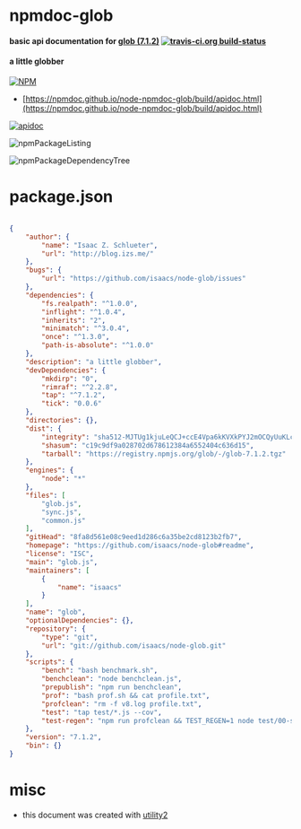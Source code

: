 # npmdoc-glob

#### basic api documentation for  [glob (7.1.2)](https://github.com/isaacs/node-glob#readme)  [![travis-ci.org build-status](https://api.travis-ci.org/npmdoc/node-npmdoc-glob.svg)](https://travis-ci.org/npmdoc/node-npmdoc-glob)

#### a little globber

[![NPM](https://nodei.co/npm/glob.png?downloads=true&downloadRank=true&stars=true)](https://www.npmjs.com/package/glob)

- [https://npmdoc.github.io/node-npmdoc-glob/build/apidoc.html](https://npmdoc.github.io/node-npmdoc-glob/build/apidoc.html)

[![apidoc](https://npmdoc.github.io/node-npmdoc-glob/build/screenshot.buildCi.browser.%252Ftmp%252Fbuild%252Fapidoc.html.png)](https://npmdoc.github.io/node-npmdoc-glob/build/apidoc.html)

![npmPackageListing](https://npmdoc.github.io/node-npmdoc-glob/build/screenshot.npmPackageListing.svg)

![npmPackageDependencyTree](https://npmdoc.github.io/node-npmdoc-glob/build/screenshot.npmPackageDependencyTree.svg)



# package.json

```json

{
    "author": {
        "name": "Isaac Z. Schlueter",
        "url": "http://blog.izs.me/"
    },
    "bugs": {
        "url": "https://github.com/isaacs/node-glob/issues"
    },
    "dependencies": {
        "fs.realpath": "^1.0.0",
        "inflight": "^1.0.4",
        "inherits": "2",
        "minimatch": "^3.0.4",
        "once": "^1.3.0",
        "path-is-absolute": "^1.0.0"
    },
    "description": "a little globber",
    "devDependencies": {
        "mkdirp": "0",
        "rimraf": "^2.2.8",
        "tap": "^7.1.2",
        "tick": "0.0.6"
    },
    "directories": {},
    "dist": {
        "integrity": "sha512-MJTUg1kjuLeQCJ+ccE4Vpa6kKVXkPYJ2mOCQyUuKLcLQsdrMCpBPUi8qVE6+YuaJkozeA9NusTAw3hLr8Xe5EQ==",
        "shasum": "c19c9df9a028702d678612384a6552404c636d15",
        "tarball": "https://registry.npmjs.org/glob/-/glob-7.1.2.tgz"
    },
    "engines": {
        "node": "*"
    },
    "files": [
        "glob.js",
        "sync.js",
        "common.js"
    ],
    "gitHead": "8fa8d561e08c9eed1d286c6a35be2cd8123b2fb7",
    "homepage": "https://github.com/isaacs/node-glob#readme",
    "license": "ISC",
    "main": "glob.js",
    "maintainers": [
        {
            "name": "isaacs"
        }
    ],
    "name": "glob",
    "optionalDependencies": {},
    "repository": {
        "type": "git",
        "url": "git://github.com/isaacs/node-glob.git"
    },
    "scripts": {
        "bench": "bash benchmark.sh",
        "benchclean": "node benchclean.js",
        "prepublish": "npm run benchclean",
        "prof": "bash prof.sh && cat profile.txt",
        "profclean": "rm -f v8.log profile.txt",
        "test": "tap test/*.js --cov",
        "test-regen": "npm run profclean && TEST_REGEN=1 node test/00-setup.js"
    },
    "version": "7.1.2",
    "bin": {}
}
```



# misc
- this document was created with [utility2](https://github.com/kaizhu256/node-utility2)
